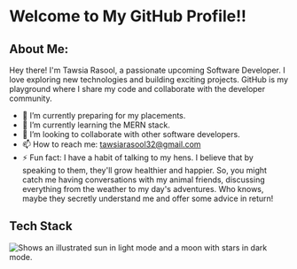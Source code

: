 # Welcome to My GitHub Profile!! 

## About Me:
Hey there! I'm Tawsia Rasool, a passionate upcoming Software Developer. I love exploring new technologies and building exciting projects. GitHub is my playground where I share my code and collaborate with the developer community.

- 🔭 I’m currently preparing for my placements.
- 🌱 I’m currently learning the MERN stack.
- 👯 I’m looking to collaborate with other software developers.
- 📫 How to reach me: tawsiarasool32@gmail.com
- ⚡ Fun fact: I have a habit of talking to my hens. I believe that by speaking to them, they'll grow healthier and happier. So, you might catch me having conversations with my animal friends, discussing everything from the weather to my day's adventures. Who knows, maybe they secretly understand me and offer some 
advice in return!

## Tech Stack
<picture>
  <img alt="Shows an illustrated sun in light mode and a moon with stars in dark mode." src="![image](https://github.com/tawsia/tawsia/assets/64185019/031dfcd7-c3eb-4186-ae81-418d56956e9e)
">
</picture>

